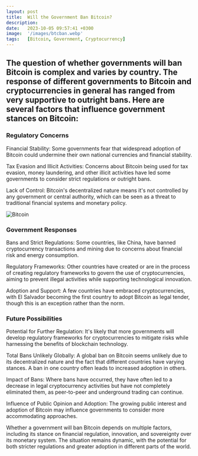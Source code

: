 ```yaml
---
layout: post
title:  Will the Government Ban Bitcoin?
description:
date:   2023-10-05 09:57:41 +0300
image:  '/images/btcban.webp'
tags:   [Bitcoin, Government, Cryptocurrency]
---
```


## The question of whether governments will ban Bitcoin is complex and varies by country. The response of different governments to Bitcoin and cryptocurrencies in general has ranged from very supportive to outright bans. Here are several factors that influence government stances on Bitcoin:

### Regulatory Concerns

Financial Stability: Some governments fear that widespread adoption of Bitcoin could undermine their own national currencies and financial stability.

Tax Evasion and Illicit Activities: Concerns about Bitcoin being used for tax evasion, money laundering, and other illicit activities have led some governments to consider strict regulations or outright bans.

Lack of Control: Bitcoin's decentralized nature means it's not controlled by any government or central authority, which can be seen as a threat to traditional financial systems and monetary policy.


![Bitcoin]({{site.baseurl}}/images/bitcoinvsgovernment.webp)

### Government Responses

Bans and Strict Regulations: Some countries, like China, have banned cryptocurrency transactions and mining due to concerns about financial risk and energy consumption.

Regulatory Frameworks: Other countries have created or are in the process of creating regulatory frameworks to govern the use of cryptocurrencies, aiming to prevent illegal activities while supporting technological innovation.

Adoption and Support: A few countries have embraced cryptocurrencies, with El Salvador becoming the first country to adopt Bitcoin as legal tender, though this is an exception rather than the norm.


### Future Possibilities

Potential for Further Regulation: It's likely that more governments will develop regulatory frameworks for cryptocurrencies to mitigate risks while harnessing the benefits of blockchain technology.

Total Bans Unlikely Globally: A global ban on Bitcoin seems unlikely due to its decentralized nature and the fact that different countries have varying stances. A ban in one country often leads to increased adoption in others.

Impact of Bans: Where bans have occurred, they have often led to a decrease in legal cryptocurrency activities but have not completely eliminated them, as peer-to-peer and underground trading can continue.

Influence of Public Opinion and Adoption: The growing public interest and adoption of Bitcoin may influence governments to consider more accommodating approaches.


Whether a government will ban Bitcoin depends on multiple factors, including its stance on financial regulation, innovation, and sovereignty over its monetary system. The situation remains dynamic, with the potential for both stricter regulations and greater adoption in different parts of the world.